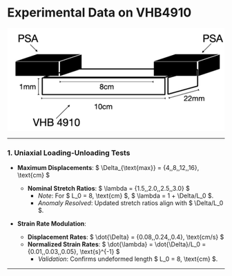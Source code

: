 # Experimental Data on VHB4910  

![specimen](figures/specimen.jpg)  

---

### 1. ​**Uniaxial Loading-Unloading Tests**  
- **Maximum Displacements**: $ \Delta_{\text{max}} = \{4,\,8,\,12,\,16\}\, \text{cm} $  
  - **Nominal Stretch Ratios**: $ \lambda = \{1.5,\,2.0,\,2.5,\,3.0\} $  
    - *Note*: For $ L_0 = 8\, \text{cm} $, $ \lambda = 1 + \Delta/L_0 $.  
    - *Anomaly Resolved*: Updated stretch ratios align with $ \Delta/L_0 $.  

- **Strain Rate Modulation**:  
  - **Displacement Rates**: $ \dot{\Delta} = \{0.08,\,0.24,\,0.4\}\, \text{cm/s} $  
  - **Normalized Strain Rates**: $ \dot{\lambda} = \dot{\Delta}/L_0 = \{0.01,\,0.03,\,0.05\}\, \text{s}^{-1} $  
    - *Validation*: Confirms undeformed length $ L_0 = 8\, \text{cm} $.  

---